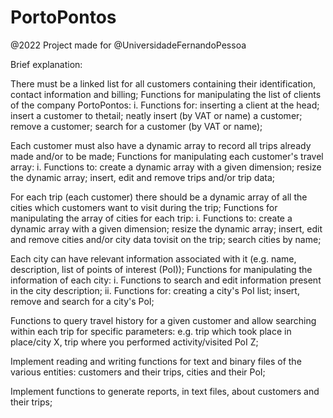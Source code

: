 # PortoPontos
@2022
Project made for @UniversidadeFernandoPessoa

Brief explanation:

  There must be a linked list for all customers containing their identification,
contact information and billing; Functions for manipulating the list of clients of
the company PortoPontos:
i. Functions for: inserting a client at the head; 
insert a customer to thetail;
neatly insert (by VAT or name) a customer; 
remove a customer;
search for a customer (by VAT or name); 

  Each customer must also have a dynamic array to record all trips already
made and/or to be made; Functions for manipulating each customer's travel
array:
i. Functions to: create a dynamic array with a given dimension;
resize the dynamic array;
insert, edit and remove trips and/or trip data;

  For each trip (each customer) there should be a dynamic array of all the
cities which customers want to visit during the trip; Functions for manipulating
the array of cities for each trip:
i. Functions to: create a dynamic array with a given dimension;
resize the dynamic array;
insert, edit and remove cities and/or city data tovisit on the trip;
search cities by name;

  Each city can have relevant information associated with it (e.g. name,
description, list of points of interest (PoI)); Functions for manipulating the
information of each city:
i. Functions to search and edit information present in the city
description;
ii. Functions for: creating a city's PoI list;
insert, remove and search for a city's PoI;

Functions to query travel history for a given customer and allow searching
within each trip for specific parameters: e.g. trip which took place in place/city
X, trip where you performed activity/visited PoI Z;

Implement reading and writing functions for text and binary files of the various
entities: customers and their trips, cities and their PoI;

Implement functions to generate reports, in text files, about customers and
their trips;
